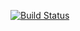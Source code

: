 [![Build Status](https://travis-ci.org/ivarsaris/dutchtreats.svg?branch=master)](https://travis-ci.org/ivarsaris/dutchtreats)